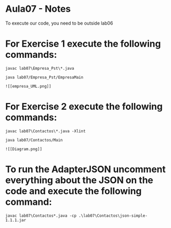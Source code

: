 # Aula07 - Notes

To execute our code, you need to be outside lab06

# For Exercise 1 execute the following commands:

    javac lab07\Empresa_Pst\*.java

    java lab07/Empresa_Pst/EmpresaMain

	![[empresa_UML.png]]

# For Exercise 2 execute the following commands:

    javac lab07\Contactos\*.java -Xlint

    java lab07/Contactos/Main

    ![[Diagram.png]]

# To run the AdapterJSON uncomment everything about the JSON on the code and execute the following command: 

    javac lab07\Contactos*.java -cp .\lab07\Contactos\json-simple-1.1.1.jar